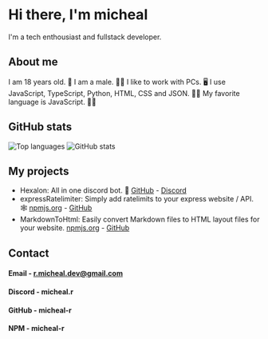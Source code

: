 # Hi there, I'm micheal
I'm a tech enthousiast and fullstack developer.

## About me
I am 18 years old. 👨
I am a male. 🧔‍♂️
I like to work with PCs. 🖥️
I use JavaScript, TypeScript, Python, HTML, CSS and JSON. 👨‍💻
My favorite language is JavaScript. 👨‍💻

## GitHub stats
![Top languages](https://github-readme-stats.vercel.app/api/top-langs/?username=micheal-r&custom_title=&layout=compact&bg_color=0D1116&text_color=ffffff&hide_border=true&langs_count=8)
![GitHub stats](https://github-readme-stats.vercel.app/api?username=micheal-r&theme=transparent&bg_color=0D1116&show_icons=true&text_color=ffffff&hide_border=true&hide_title=true&line_height=20&text_bold=false&card_width=100)

## My projects
- Hexalon: All in one discord bot. 🤖
    [GitHub](https://github.com/hexalon-discord/hexalon) - [Discord](https://discord.gg/aMaQzM7GMW)
- expressRatelimiter: Simply add ratelimits to your express website / API. 🕸️
    [npmjs.org](https://www.npmjs.com/package/express-better-ratelimit) - [GitHub](https://github.com/micheal-r/expressRatelimiter)
- MarkdownToHtml: Easily convert Markdown files to HTML layout files for your website.
    [npmjs.org](https://www.npmjs.com/package/easy-markdown-to-html) - [GitHub](https://github.com/micheal-r/MarkdownToHtml)

## Contact
#### Email - r.micheal.dev@gmail.com
#### Discord - micheal.r
#### GitHub - micheal-r
#### NPM - micheal-r
